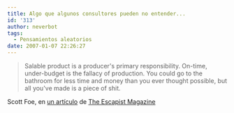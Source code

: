 ```yaml
---
title: Algo que algunos consultores pueden no entender...
id: '313'
author: neverbot
tags:
  - Pensamientos aleatorios
date: 2007-01-07 22:26:27
---
```


> Salable product is a producer's primary responsibility. On-time, under-budget is the fallacy of production. You could go to the bathroom for less time and money than you ever thought possible, but all you've made is a piece of shit.

Scott Foe, en [un artículo](http://www.escapistmagazine.com/issue/60/10) de [The Escapist Magazine](http://www.escapistmagazine.com/)